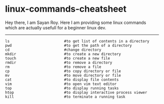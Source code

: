 linux-commands-cheatsheet
===============================

Hey there, I am Sayan Roy. Here I am providing some linux commands which are actually usefull for a beginner linux dev.

----
```linux
ls                         #to get list of contents in a directory
pwd                        #to get the path of a directory
cd                         #change directory
mkdir                      #to create a new directory
touch                      #to create a new file
rmdir                      #to remove a directory
rm                         #to remove a file
cp                         #to copy directory or file
mv                         #to move directory or file
cat                        #to display file contents
vim                        #to open vim text editor
top                        #to display running tasks
htop                       #to display interactive process viewer
kill                       #to terminate a running task
```

